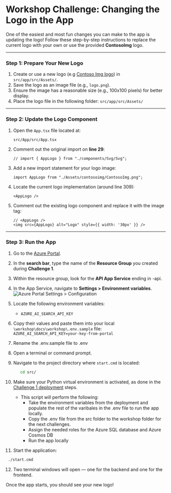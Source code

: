 # Workshop Challenge: Changing the Logo in the App

One of the easiest and most fun changes you can make to the app is updating the logo! Follow these step-by-step instructions to replace the current logo with your own or use the provided **ContosoImg** logo.

---

### Step 1: Prepare Your New Logo
1. Create or use a new logo (e.g [Contoso Img logo](../../../../src/App/src/Assets/ContosoImg.png)) in `src/app/src/Assets/`.
2. Save the logo as an image file (e.g., `logo.png`).
3. Ensure the image has a reasonable size (e.g., 100x100 pixels) for better display.
4. Place the logo file in the following folder:
    `src/app/src/Assets/`

---

### Step 2: Update the Logo Component

1. Open the `App.tsx` file located at:  
   ```
   src/App/src/App.tsx
   ```

2. Comment out the original import on **line 29**:

   ```tsx
   // import { AppLogo } from "./components/Svg/Svg";
   ```

3. Add a new import statement for your logo image:

   ```tsx
   import AppLogo from "./Assets/contosoimg/ContosoImg.png";
   ```

4. Locate the current logo implementation (around line 309):
    
    ``` tsx
   <AppLogo />
   ```


5. Comment out the existing logo component and replace it with the image tag:

   ```tsx
   // <AppLogo />
   <img src={AppLogo} alt="Logo" style={{ width: '30px' }} />
   ```

---

### Step 3: Run the App

1. Go to the [Azure Portal](https://portal.azure.com).
2. In the **search bar**, type the name of the **Resource Group** you created during **Challenge 1**.
3. Within the resource group, look for the **API App Service** ending in -api.  
4. In the App Service, navigate to **Settings > Environment variables**.
   ![Azure Portal Settings > Configuration](../img/portal-app-api-env.png)
5. Locate the following environment variables:
   - `AZURE_AI_SEARCH_API_KEY`
6. Copy their values and paste them into your local `\workshop\docs\workshop\.env.sample` file:
   `AZURE_AI_SEARCH_API_KEY=your-key-from-portal`
7. Rename the .env.sample file to .env
8. Open a terminal or command prompt.
9. Navigate to the project directory where `start.cmd` is located:

   ```bash
      cd src/
   ```
10. Make sure your Python virtual environment is activated, as done in the [Challenge 1 deployment](../Challenge-1/Deployment.md) steps.
      * This script will perform the following: 
         * Take the environment variables from the deployment and populate the rest of the varibales in the .env file to run the app locally. 
         * Copy the .env file from the src folder to the workshop folder for the next challenges. 
         * Assign the needed roles for the Azure SQL database and Azure Cosmos DB
         * Run the app locally
11. Start the application:
   
   ```bash
    ./start.cmd
   ```
12. Two terminal windows will open — one for the backend and one for the frontend.

Once the app starts, you should see your new logo!




